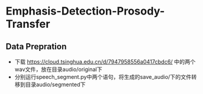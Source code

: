 # Emphasis-Detection-Prosody-Transfer
## Data Prepration
* 下载 https://cloud.tsinghua.edu.cn/d/7947958556a0417cbdc6/ 中的两个wav文件，放在目录audio/original下
* 分别运行speech_segment.py中两个语句，将生成的save_audio/下的文件转移到目录audio/segmented下

